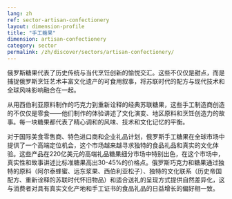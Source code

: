```yaml
---
lang: zh
ref: sector-artisan-confectionery
layout: dimension-profile
title: "手工糖果"
dimension: artisan-confectionery
category: sector
permalink: /zh/discover/sectors/artisan-confectionery/
---
```


俄罗斯糖果代表了历史传统与当代烹饪创新的愉悦交汇。这些不仅仅是甜点，而是捕捉俄罗斯烹饪艺术丰富文化遗产的可食用叙事，将苏联时代的配方与现代技术和全球风味影响融合在一起。

从用西伯利亚原料制作的巧克力到重新诠释的经典苏联糖果，这些手工制造商创造的不仅仅是零食——他们制作的体验讲述了文化演变、地区原料和烹饪创造力的故事。每一块糖果都代表了精心调和的风味、技术和文化记忆的平衡。

对于国际美食零售商、特色进口商和企业礼品计划，俄罗斯手工糖果在全球市场中提供了一个高端定位机会，这个市场越来越寻求独特的食品礼品和真实的文化体验。这些产品在220亿美元的高端礼品糖果细分市场中特别出色，在这个市场中，真实性和故事讲述比标准糖果高出30-45%的价格点。俄罗斯巧克力和糖果通过独特的原料（阿尔泰蜂蜜、远东浆果、西伯利亚松子）、独特的文化联系（历史帝国配方、重新诠释的苏联时代怀旧物品）和适合送礼的呈现方式提供自然差异化，这与消费者对具有真实文化产地和手工证书的食品礼品的日益增长的偏好相一致。

